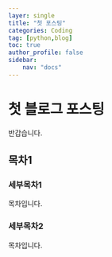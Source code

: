 ```yaml
---
layer: single
title: "첫 포스팅"
categories: Coding
tag: [python,blog]
toc: true
author_profile: false
sidebar: 
    nav: "docs"
---
```


# 첫 블로그 포스팅

반갑습니다.

## 목차1

### 세부목차1

목차입니다.

### 세부목차2

목차입니다.
